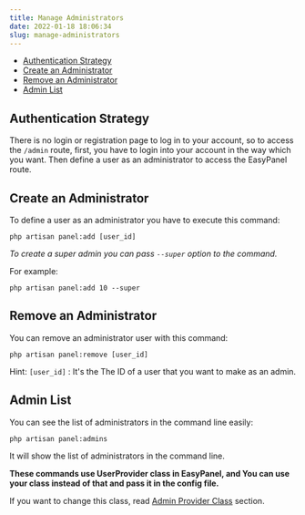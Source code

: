 ```yaml
---
title: Manage Administrators
date: 2022-01-18 18:06:34
slug: manage-administrators
---
```

- [Authentication Strategy](#authentication-strategy)
- [Create an Administrator](#create-an-administrator)
- [Remove an Administrator](#remove-an-administrator)
- [Admin List](#admin-list)


## Authentication Strategy

There is no login or registration page to log in to your account, so to access the `/admin` route, first, you have to login into your account in the way which you want.
Then define a user as an administrator to access the EasyPanel route.

## Create an Administrator

To define a user as an administrator you have to execute this command:
```shell
php artisan panel:add [user_id]
```

_To create a super admin you can pass `--super` option to the command._

For example:

```shell
php artisan panel:add 10 --super
```

## Remove an Administrator
You can remove an administrator user with this command:
```shell
php artisan panel:remove [user_id]
```

Hint: `[user_id]` : It's the
The ID of a user that you want to make as an admin.

## Admin List

You can see the list of administrators in the command line easily:
```shell
php artisan panel:admins
```
It will show the list of administrators in the command line.

**These commands use UserProvider class in EasyPanel, and You can use your class instead of that and pass it in the config file.**

If you want to change this class, read [Admin Provider Class](/configuration#admin-provider-class) section.
